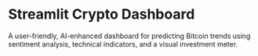 # Streamlit Crypto Dashboard

A user-friendly, AI-enhanced dashboard for predicting Bitcoin trends using sentiment analysis, technical indicators, and a visual investment meter.